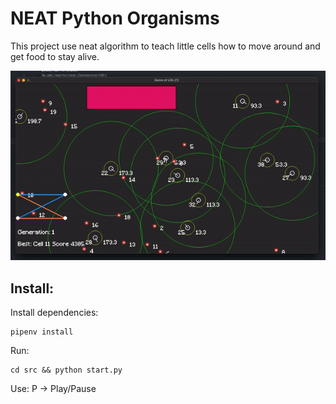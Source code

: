 # NEAT Python Organisms

This project use neat algorithm to teach little cells how to move around and get food to stay alive.

![](https://github.com/arturgoms/neat-pygame-organisms/blob/master/doc/ezgif-3-2c85faef3e.gif)

## Install:
Install dependencies:
```shell
pipenv install
```

Run:
```shell
cd src && python start.py
```

Use:
 P -> Play/Pause
